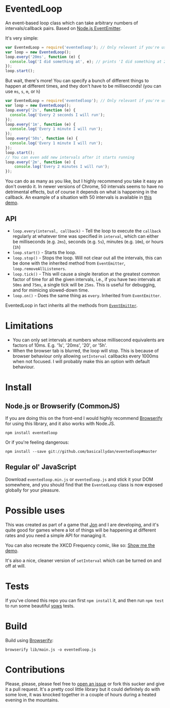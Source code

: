 EventedLoop
============

An event-based loop class which can take arbitrary numbers of intervals/callback pairs. Based on [Node.js EventEmitter](http://nodejs.org/api/events.html).

It's very simple:

```js
var EventedLoop = require('eventedloop'); // Only relevant if you're using Node or Browserify
var loop = new EventedLoop();
loop.every('20ms', function (e) {
  console.log('I did something at', e); // prints 'I did something at 20ms'
});
loop.start();
```

But wait, there's more! You can specify a bunch of different things to happen at different times, and they don't have to be milliseconds! (you can use `ms`, `s`, `m`, or `h`)

```js
var EventedLoop = require('eventedloop'); // Only relevant if you're using Node or Browserify
var loop = new EventedLoop();
loop.every('2s', function (e) {
  console.log('Every 2 seconds I will run');
});
loop.every('1m', function (e) {
  console.log('Every 1 minute I will run');
});
loop.every('50s', function (e) {
  console.log('Every 1 minute I will run');
});
loop.start();
// You can even add new intervals after it starts running
loop.every('2m', function (e) {
	console.log('Every 2 minutes I will run');
});
```

You can do as many as you like, but I highly recommend you take it easy an don't overdo it. In newer versions of Chrome, 50 intervals seems to have no detrimental effects, but of course it depends on what is happening in the callback. An example of a situation with 50 intervals is available in [this demo](https://basicallydan.github.io/eventedloop/xkcd-example/).

## API

* `loop.every(interval, callback)` - Tell the loop to execute the `callback` regularly at whatever time was specified in `interval`, which can either be milliseconds (e.g. `2ms`), seconds (e.g. `5s`), minutes (e.g. `10m`), or hours (`1h`)
* `loop.start()` - Starts the loop.
* `loop.stop()` - Stops the loop. Will not clear out all the intervals, this can be done with the inherited method from `EventEmitter`, `loop.removeAllListeners`.
* `loop.tick()` - This will cause a single iteration at the greatest common factor of time for all the given intervals, i.e., if you have two intervals at `50ms` and `75ms`, a single tick will be `25ms`. This is useful for debugging, and for mimicing slowed-down time.
* `loop.on()` - Does the same thing as `every`. Inherited from `EventEmitter`.

EventedLoop in fact inherits all the methods from [`EventEmitter`](http://nodejs.org/api/events.html).

# Limitations

* You can only set intervals at numbers whose millisecond equivalents are factors of 10ms. E.g. '1s', '20ms', '20', or '5h'.
* When the browser tab is blurred, the loop will stop. This is because of browser behaviour only allowing `setInterval` callbacks every 1000ms when not focused. I will probably make this an option with default behaviour.

# Install

## Node.js or Browserify (CommonJS)

If you are doing this on the front-end I would highly recommend [Browserify](http://browserify.org/) for using this library, and it also works with Node.JS.

```
npm install eventedloop
```

Or if you're feeling dangerous:

```
npm install --save git://github.com/basicallydan/eventedloop#master
```

## Regular ol' JavaScript

Download `eventedloop.min.js` or `eventedloop.js` and stick it your DOM somewhere, and you should find that the `EventedLoop` class is now exposed globally for your pleasure.

# Possible uses

This was created as part of a game that [Jon](https://github.com/jonfinerty) and I are developing, and it's quite good for games where a lot of things will be happening at different rates and you need a simple API for managing it.

You can also recreate the XKCD Frequency comic, like so: [Show me the demo](http://basicallydan.github.io/eventedloop/xkcd-example/).

It's also a nice, cleaner version of `setInterval` which can be turned on and off at will.

# Tests

If you've cloned this repo you can first `npm install` it, and then run `npm test` to run some beautiful [vows](http://vowsjs.org/) tests.

# Build

Build using [Browserify](http://browserify.org/):

```
browserify lib/main.js -o eventedloop.js
```

# Contributions

Please, please, please feel free to [open an issue](https://github.com/basicallydan/eventedloop/issues) or fork this sucker and give it a pull request. It's a pretty cool little library but it could definitely do with some love, it was knocked together in a couple of hours during a heated evening in the mountains.

